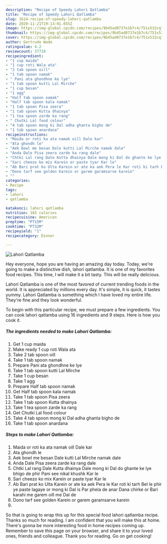 ```yaml
---
description: "Recipe of Speedy Lahori Qatlamba"
title: "Recipe of Speedy Lahori Qatlamba"
slug: 1614-recipe-of-speedy-lahori-qatlamba
date: 2020-11-21T19:13:01.655Z
image: https://img-global.cpcdn.com/recipes/9b45ad0737e1b7c4/751x532cq70/lahori-qatlamba-recipe-main-photo.jpg
thumbnail: https://img-global.cpcdn.com/recipes/9b45ad0737e1b7c4/751x532cq70/lahori-qatlamba-recipe-main-photo.jpg
cover: https://img-global.cpcdn.com/recipes/9b45ad0737e1b7c4/751x532cq70/lahori-qatlamba-recipe-main-photo.jpg
author: Gertrude Wade
ratingvalue: 4.2
reviewcount: 37710
recipeingredient:
- "1 cup maida"
- "1 cup roti Wala ata"
- "2 tab spoon oill"
- "1 tab spoon namak"
- " Pani ata ghondhne ke lye"
- "1 tab spoon kutti Lal Mirche"
- "1 cup besan"
- "1 agg"
- "Half tab spoon namak"
- "Half tab spoon kala namak"
- "1 tab spoon Pisa zeera"
- "1 tab spoon Kutta dhainya"
- "1 tea spoon zarde ka rang"
- " Chutki Lal food colour"
- "4 tab spoon mong ki Dal adha ghanta bigho de"
- "1 tab spoon anardana"
recipeinstructions:
- "Maida or roti ka ata namak oill Dale kar"
- "Ata ghondh le"
- "Aek bowl me besan Dale kutti Lal Mirche namak dale"
- "Anda Dale Pisa zeera zarde ka rang dale"
- "Chtki Lal rang Dale Kutta dhainya Dale mong ki Dal do ghante ke lye bhigo de phir Pani see nikal khushk Kar le"
- "Sari cheezo ko mix Karein or paste tyar Kar le"
- "Ab Bari prat ko Ulta Karein or ate ka aek Pera le Kar roti ki tarh Bel le phir ye paste lagaye or mong ki Dal is Par phela de anar Dana chirke or Bari karahi me garem oill me Dal de"
- "Dono tarf see golden Karein or garem garamsarve karein"
- ""
categories:
- Recipe
tags:
- lahori
- qatlamba

katakunci: lahori qatlamba 
nutrition: 183 calories
recipecuisine: American
preptime: "PT15M"
cooktime: "PT32M"
recipeyield: "1"
recipecategory: Dinner

---
```



![Lahori Qatlamba](https://img-global.cpcdn.com/recipes/9b45ad0737e1b7c4/751x532cq70/lahori-qatlamba-recipe-main-photo.jpg)

Hey everyone, hope you are having an amazing day today. Today, we're going to make a distinctive dish, lahori qatlamba. It is one of my favorites food recipes. This time, I will make it a bit tasty. This will be really delicious.



Lahori Qatlamba is one of the most favored of current trending foods in the world. It is appreciated by millions every day. It's simple, it is quick, it tastes yummy. Lahori Qatlamba is something which I have loved my entire life. They're fine and they look wonderful.


To begin with this particular recipe, we must prepare a few ingredients. You can cook lahori qatlamba using 16 ingredients and 9 steps. Here is how you cook it.

<!--inarticleads1-->

##### The ingredients needed to make Lahori Qatlamba:

1. Get 1 cup maida
1. Make ready 1 cup roti Wala ata
1. Take 2 tab spoon oill
1. Take 1 tab spoon namak
1. Prepare  Pani ata ghondhne ke lye
1. Take 1 tab spoon kutti Lal Mirche
1. Take 1 cup besan
1. Take 1 agg
1. Prepare Half tab spoon namak
1. Get Half tab spoon kala namak
1. Take 1 tab spoon Pisa zeera
1. Take 1 tab spoon Kutta dhainya
1. Take 1 tea spoon zarde ka rang
1. Get  Chutki Lal food colour
1. Take 4 tab spoon mong ki Dal adha ghanta bigho de
1. Take 1 tab spoon anardana




<!--inarticleads2-->

##### Steps to make Lahori Qatlamba:

1. Maida or roti ka ata namak oill Dale kar
1. Ata ghondh le
1. Aek bowl me besan Dale kutti Lal Mirche namak dale
1. Anda Dale Pisa zeera zarde ka rang dale
1. Chtki Lal rang Dale Kutta dhainya Dale mong ki Dal do ghante ke lye bhigo de phir Pani see nikal khushk Kar le
1. Sari cheezo ko mix Karein or paste tyar Kar le
1. Ab Bari prat ko Ulta Karein or ate ka aek Pera le Kar roti ki tarh Bel le phir ye paste lagaye or mong ki Dal is Par phela de anar Dana chirke or Bari karahi me garem oill me Dal de
1. Dono tarf see golden Karein or garem garamsarve karein
1. 




So that is going to wrap this up for this special food lahori qatlamba recipe. Thanks so much for reading. I am confident that you will make this at home. There's gonna be more interesting food in home recipes coming up. Remember to save this page on your browser, and share it to your loved ones, friends and colleague. Thank you for reading. Go on get cooking!
